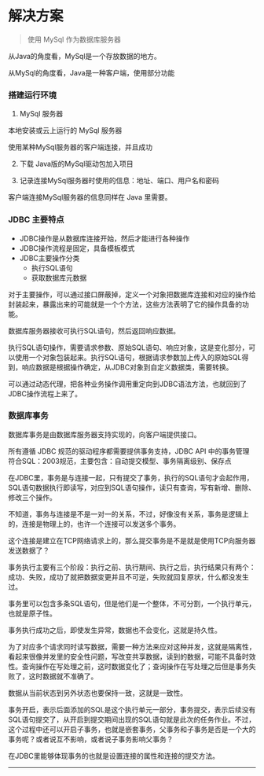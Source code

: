 #   解决方案

>   使用 MySql 作为数据库服务器

从Java的角度看，MySql是一个存放数据的地方。

从MySql的角度看，Java是一种客户端，使用部分功能

### 搭建运行环境

1.  MySql 服务器

本地安装或云上运行的 MySql 服务器

使用某种MySql服务器的客户端连接，并且成功

2.  下载 Java版的MySql驱动包加入项目

3.  记录连接MySql服务器时使用的信息：地址、端口、用户名和密码

客户端连接MySql服务器的信息同样在 Java 里需要。

### JDBC 主要特点

-   JDBC操作是从数据库连接开始，然后才能进行各种操作
-   JDBC操作流程是固定，具备模板模式
-   JDBC主要操作分类
    -   执行SQL语句
    -   获取数据库元数据

对于主要操作，可以通过接口屏蔽掉，定义一个对象把数据库连接和对应的操作给封装起来，暴露出来的可能就是一个个方法，这些方法表明了它的操作具备的功能。

数据库服务器接收可执行SQL语句，然后返回响应数据。

执行SQL语句操作，需要请求参数、原始SQL语句、响应对象，这是变化部分，可以使用一个对象包装起来。执行SQL语句，根据请求参数加上传入的原始SQL得到，响应数据是根据操作确定，从JDBC对象到自定义数据类，需要转换。

可以通过动态代理，把各种业务操作调用重定向到JDBC语法方法，也就回到了JDBC操作流程上来了。

### 数据库事务

数据库事务是由数据库服务器支持实现的，向客户端提供接口。

所有遵循 JDBC 规范的驱动程序都需要提供事务支持，JDBC API 中的事务管理符合SQL：2003规范，主要包含：自动提交模型、事务隔离级别、保存点

在JDBC里，事务是与连接一起，只有提交了事务，执行的SQL语句才会起作用，SQL语句数据执行即读写，对应到SQL语句操作，读只有查询，写有新增、删除、修改三个操作。

不知道，事务与连接是不是一对一的关系，不过，好像没有关系，事务是逻辑上的，连接是物理上的，也许一个连接可以发送多个事务。

这个连接是建立在TCP网络请求上的，那么提交事务是不是就是使用TCP向服务器发送数据了？

事务执行主要有三个阶段：执行之前、执行期间、执行之后，执行结果只有两个：成功、失败，成功了就把数据变更并且不可逆，失败就回复原状，什么都没发生过。

事务里可以包含多条SQL语句，但是他们是一个整体，不可分割，一个执行单元，也就是原子性。

事务执行成功之后，即使发生异常，数据也不会变化，这就是持久性。

为了对应多个请求同时读写数据，需要一种方法来应对这种并发，这就是隔离性，看起来很像并发里的安全性问题，写改变共享数据，读到的数据，可能不具备时效性。查询操作在写处理之前，这时数据变化了；查询操作在写处理之后但是事务失败了，这时数据就不准确了。

数据从当前状态到另外状态也要保持一致，这就是一致性。

事务开启，表示后面添加的SQL是这个执行单元一部分，事务提交，表示后续没有SQL语句提交了，从开启到提交期间出现的SQL语句就是此次的任务作业。不过，这个过程中还可以开启子事务，也就是嵌套事务，父事务和子事务是否是一个大的事务呢？或者说互不影响，或者说子事务影响父事务？

在JDBC里能够体现事务的也就是设置连接的属性和连接的提交方法。

----


